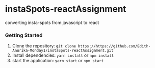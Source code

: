 # instaSpots-reactAssignment
converting insta-spots  from javascript to react
### Getting Started
1. Clone the repository: `git clone https://https://github.com/Edith-Anurika-Monday1/instaSpots-reactAssignment.git`
2. Install dependencies: `yarn install` or `npm install`
3. start the application: `yarn start` or `npm start`
